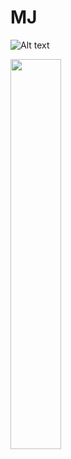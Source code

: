 # MJ
![Alt text](https://postfiles.pstatic.net/20131104_11/mastykim_13835019534733pvNe_JPEG/%B8%BB%C6%BC%C1%EE_%BA%D0%BE%E7_%281%29.JPG?type=w2)

<img src="https://postfiles.pstatic.net/20131104_11/mastykim_13835019534733pvNe_JPEG/%B8%BB%C6%BC%C1%EE_%BA%D0%BE%E7_%281%29.JPG?type=w2" width="40%">